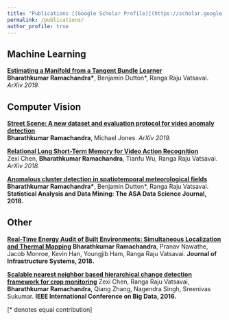 ```yaml
---
title: "Publications [(Google Scholar Profile)](https://scholar.google.com/citations?user=QAimwukAAAAJ&hl=en)"
permalink: /publications/
author_profile: true
---
```


## Machine Learning

<b>[Estimating a Manifold from a Tangent Bundle Learner](https://tnybny.github.io/publication/manifold-estimation-from-TBL)</b> <br> 
<b>Bharathkumar Ramachandra\*</b>, Benjamin Dutton\*, Ranga Raju Vatsavai.
<i>ArXiv 2019.</i>

## Computer Vision

<b>[Street Scene: A new dataset and evaluation protocol for video anomaly detection](https://tnybny.github.io/publication/Street-Scene)</b> <br> 
<b>Bharathkumar Ramachandra</b>, Michael Jones.
<i>ArXiv 2019.</i>

<b>[Relational Long Short-Term Memory for Video Action Recognition](https://tnybny.github.io/publication/Relational-LSTM)</b> <br> 
Zexi Chen, <b>Bharathkumar Ramachandra</b>, Tianfu Wu, Ranga Raju Vatsavai.
<i>ArXiv 2018.</i>

<b>[Anomalous cluster detection in spatiotemporal meteorological fields](https://tnybny.github.io/publication/Anomalous-cluster-detection)</b> <br> 
<b>Bharathkumar Ramachandra\*</b>, Benjamin Dutton\*, Ranga Raju Vatsavai.
<b>Statistical Analysis and Data Mining: The ASA Data Science Journal, 2018.</b>

## Other

<b>[Real-Time Energy Audit of Built Environments: Simultaneous Localization and Thermal Mapping](https://tnybny.github.io/publication/SLATM)</b>
<b>Bharathkumar Ramachandra</b>, Pranav Nawathe, Jacob Monroe, Kevin Han, Youngjib Ham, Ranga Raju Vatsavai.
<b>Journal of Infrastructure Systems, 2018.</b>

<b>[Scalable nearest neighbor based hierarchical change detection framework for crop monitoring](https://tnybny.github.io/publication/HKNN)</b>
Zexi Chen, Ranga Raju Vatsavai, <b>Bharathkumar Ramachandra</b>, Qiang Zhang, Nagendra Singh, Sreenivas Sukumar.
<b>IEEE International Conference on Big Data, 2016.</b>

[\* denotes equal contribution]